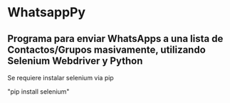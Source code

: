 # WhatsappPy
Programa para enviar WhatsApps a una lista de Contactos/Grupos masivamente, utilizando Selenium Webdriver y Python
---
Se requiere instalar selenium via pip

"pip install selenium"

